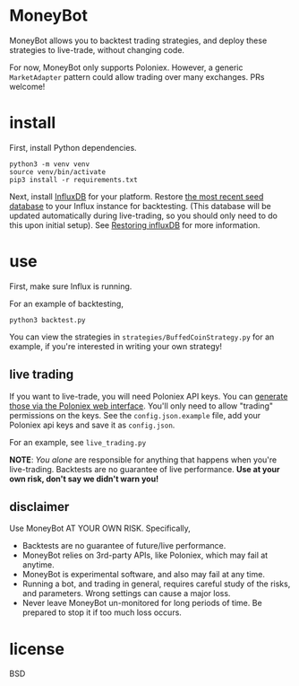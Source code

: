 # MoneyBot

MoneyBot allows you to backtest trading strategies, and deploy these strategies to live-trade, without changing code.

For now, MoneyBot only supports Poloniex. However, a generic `MarketAdapter` pattern could allow trading over many exchanges. PRs welcome!

# install

First, install Python dependencies.

```
python3 -m venv venv
source venv/bin/activate
pip3 install -r requirements.txt
```

Next, install [InfluxDB](https://infuxdata.com) for your platform.
Restore [the most recent seed database](https://github.com/elsehow/moneybot/releases/tag/database) to your Influx instance for backtesting.
(This database will be updated automatically during live-trading, so you should only need to do this upon initial setup).
See [Restoring influxDB](https://docs.influxdata.com/influxdb/v1.2/administration/backup_and_restore/#restore) for more information.

# use

First, make sure Influx is running.

For an example of backtesting,

    python3 backtest.py

You can view the strategies in `strategies/BuffedCoinStrategy.py` for an example, if you're interested in writing your own strategy!

## live trading

If you want to live-trade, 
you will need Poloniex API keys. You can [generate those via the Poloniex web interface](https://www.youtube.com/watch?v=OScIbgXZoW0).
You'll only need to allow "trading" permissions on the keys.
See the `config.json.example` file, add your Poloniex api keys and save it as `config.json`.

For an example, see `live_trading.py`

**NOTE**: *You alone* are responsible for anything that happens when you're live-trading. Backtests are no guarantee of live performance. **Use at your own risk, don't say we didn't warn you!**

## disclaimer

Use MoneyBot AT YOUR OWN RISK. Specifically, 

- Backtests are no guarantee of future/live performance. 
- MoneyBot relies on 3rd-party APIs, like Poloniex, which may fail at anytime.
- MoneyBot is experimental software, and also may fail at any time.
- Running a bot, and trading in general, requires careful study of the risks, and parameters. Wrong settings can cause a major loss.
- Never leave MoneyBot un-monitored for long periods of time. Be prepared to stop it if too much loss occurs.


# license

BSD
